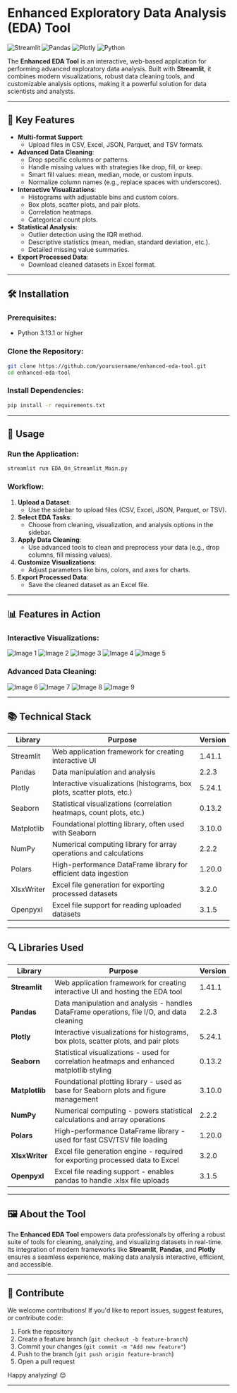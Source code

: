 


# Enhanced Exploratory Data Analysis (EDA) Tool

![Streamlit](https://img.shields.io/badge/Streamlit-FF4B4B?style=for-the-badge&logo=Streamlit&logoColor=white)
![Pandas](https://img.shields.io/badge/pandas-%23150458.svg?style=for-the-badge&logo=pandas&logoColor=white)
![Plotly](https://img.shields.io/badge/Plotly-3D4F80?style=for-the-badge&logo=plotly&logoColor=white)
![Python](https://img.shields.io/badge/Python-3.13.1-blue?style=for-the-badge&logo=python)

The **Enhanced EDA Tool** is an interactive, web-based application for performing advanced exploratory data analysis. Built with **Streamlit**, it combines modern visualizations, robust data cleaning tools, and customizable analysis options, making it a powerful solution for data scientists and analysts.

---

## 🚀 **Key Features**

- **Multi-format Support**:
  - Upload files in CSV, Excel, JSON, Parquet, and TSV formats.
- **Advanced Data Cleaning**:
  - Drop specific columns or patterns.
  - Handle missing values with strategies like drop, fill, or keep.
  - Smart fill values: mean, median, mode, or custom inputs.
  - Normalize column names (e.g., replace spaces with underscores).
- **Interactive Visualizations**:
  - Histograms with adjustable bins and custom colors.
  - Box plots, scatter plots, and pair plots.
  - Correlation heatmaps.
  - Categorical count plots.
- **Statistical Analysis**:
  - Outlier detection using the IQR method.
  - Descriptive statistics (mean, median, standard deviation, etc.).
  - Detailed missing value summaries.
- **Export Processed Data**:
  - Download cleaned datasets in Excel format.

---

## 🛠️ **Installation**

### Prerequisites:
- Python 3.13.1 or higher

### Clone the Repository:
```bash
git clone https://github.com/yourusername/enhanced-eda-tool.git
cd enhanced-eda-tool
```

### Install Dependencies:
```bash
pip install -r requirements.txt
```

---

## 📝 **Usage**

### Run the Application:
```bash
streamlit run EDA_On_Streamlit_Main.py
```

### Workflow:
1. **Upload a Dataset**:
   - Use the sidebar to upload files (CSV, Excel, JSON, Parquet, or TSV).
2. **Select EDA Tasks**:
   - Choose from cleaning, visualization, and analysis options in the sidebar.
3. **Apply Data Cleaning**:
   - Use advanced tools to clean and preprocess your data (e.g., drop columns, fill missing values).
4. **Customize Visualizations**:
   - Adjust parameters like bins, colors, and axes for charts.
5. **Export Processed Data**:
   - Save the cleaned dataset as an Excel file.

---

## 📊 **Features in Action**

### **Interactive Visualizations**:
![Image 1](https://i.postimg.cc/G2hqRwZd/IV00.png)
![Image 2](https://i.postimg.cc/MpmLJDv0/IV0.png)
![Image 3](https://i.postimg.cc/wB3Q4cJj/IV1.png)
![Image 4](https://i.postimg.cc/3R50jgF6/IV2.png)
![Image 5](https://i.postimg.cc/C1s5j91B/IV3.png)



### **Advanced Data Cleaning**:
![Image 6](https://i.postimg.cc/zBz81vzv/ADC1.png)
![Image 7](https://i.postimg.cc/yxWKkGSz/ADC2.png)
![Image 8](https://i.postimg.cc/VvT8MFj0/ADC3.png)
![Image 9](https://i.postimg.cc/SsgqQ4Rr/ADC4.png)


---

## 📚 **Technical Stack**

| **Library**   | **Purpose**                                                                 | **Version** |
|---------------|-----------------------------------------------------------------------------|-------------|
| Streamlit     | Web application framework for creating interactive UI                      | 1.41.1      |
| Pandas        | Data manipulation and analysis                                             | 2.2.3       |
| Plotly        | Interactive visualizations (histograms, box plots, scatter plots, etc.)    | 5.24.1      |
| Seaborn       | Statistical visualizations (correlation heatmaps, count plots, etc.)       | 0.13.2      |
| Matplotlib    | Foundational plotting library, often used with Seaborn                    | 3.10.0      |
| NumPy         | Numerical computing library for array operations and calculations          | 2.2.2       |
| Polars        | High-performance DataFrame library for efficient data ingestion            | 1.20.0      |
| XlsxWriter    | Excel file generation for exporting processed datasets                     | 3.2.0       |
| Openpyxl      | Excel file support for reading uploaded datasets                           | 3.1.5       |

---

## 🔍 **Libraries Used**

| Library       | Purpose                                                                                     | Version |
|---------------|---------------------------------------------------------------------------------------------|---------|
| **Streamlit** | Web application framework for creating interactive UI and hosting the EDA tool              | 1.41.1  |
| **Pandas**    | Data manipulation and analysis - handles DataFrame operations, file I/O, and data cleaning  | 2.2.3   |
| **Plotly**    | Interactive visualizations for histograms, box plots, scatter plots, and pair plots         | 5.24.1  |
| **Seaborn**   | Statistical visualizations - used for correlation heatmaps and enhanced matplotlib styling  | 0.13.2  |
| **Matplotlib**| Foundational plotting library - used as base for Seaborn plots and figure management        | 3.10.0  |
| **NumPy**     | Numerical computing - powers statistical calculations and array operations                 | 2.2.2   |
| **Polars**    | High-performance DataFrame library - used for fast CSV/TSV file loading                    | 1.20.0  |
| **XlsxWriter**| Excel file generation engine - required for exporting processed data to Excel               | 3.2.0   |
| **Openpyxl**  | Excel file reading support - enables pandas to handle .xlsx file uploads                    | 3.1.5   |

---

## 🖼️ **About the Tool**

The **Enhanced EDA Tool** empowers data professionals by offering a robust suite of tools for cleaning, analyzing, and visualizing datasets in real-time. Its integration of modern frameworks like **Streamlit**, **Pandas**, and **Plotly** ensures a seamless experience, making data analysis interactive, efficient, and accessible.



---

## 🌟 **Contribute**

We welcome contributions! If you'd like to report issues, suggest features, or contribute code:
1. Fork the repository
2. Create a feature branch (`git checkout -b feature-branch`)
3. Commit your changes (`git commit -m "Add new feature"`)
4. Push to the branch (`git push origin feature-branch`)
5. Open a pull request

Happy analyzing! 😊

---


 

